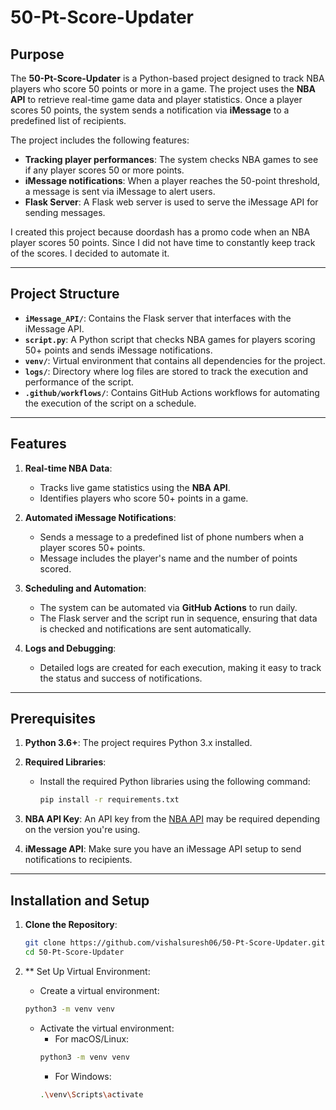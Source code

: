 # 50-Pt-Score-Updater

## Purpose

The **50-Pt-Score-Updater** is a Python-based project designed to track NBA players who score 50 points or more in a game. The project uses the **NBA API** to retrieve real-time game data and player statistics. Once a player scores 50 points, the system sends a notification via **iMessage** to a predefined list of recipients.

The project includes the following features:
- **Tracking player performances**: The system checks NBA games to see if any player scores 50 or more points.
- **iMessage notifications**: When a player reaches the 50-point threshold, a message is sent via iMessage to alert users.
- **Flask Server**: A Flask web server is used to serve the iMessage API for sending messages.

I created this project because doordash has a promo code when an NBA player scores 50 points. Since I did not have time to constantly keep track of the scores. I decided to automate it.

---

## Project Structure

- **`iMessage_API/`**: Contains the Flask server that interfaces with the iMessage API.
- **`script.py`**: A Python script that checks NBA games for players scoring 50+ points and sends iMessage notifications.
- **`venv/`**: Virtual environment that contains all dependencies for the project.
- **`logs/`**: Directory where log files are stored to track the execution and performance of the script.
- **`.github/workflows/`**: Contains GitHub Actions workflows for automating the execution of the script on a schedule.

---

## Features

1. **Real-time NBA Data**: 
   - Tracks live game statistics using the **NBA API**.
   - Identifies players who score 50+ points in a game.

2. **Automated iMessage Notifications**:
   - Sends a message to a predefined list of phone numbers when a player scores 50+ points.
   - Message includes the player's name and the number of points scored.

3. **Scheduling and Automation**:
   - The system can be automated via **GitHub Actions** to run daily.
   - The Flask server and the script run in sequence, ensuring that data is checked and notifications are sent automatically.

4. **Logs and Debugging**:
   - Detailed logs are created for each execution, making it easy to track the status and success of notifications.

---

## Prerequisites

1. **Python 3.6+**: The project requires Python 3.x installed.
2. **Required Libraries**: 
   - Install the required Python libraries using the following command:
     ```bash
     pip install -r requirements.txt
     ```

3. **NBA API Key**: An API key from the [NBA API](https://www.balldontlie.io/#get-all-games) may be required depending on the version you're using.

4. **iMessage API**: Make sure you have an iMessage API setup to send notifications to recipients.

---

## Installation and Setup

1. **Clone the Repository**:
   ```bash
   git clone https://github.com/vishalsuresh06/50-Pt-Score-Updater.git
   cd 50-Pt-Score-Updater
   ```

2. ** Set Up Virtual Environment:
   * Create a virtual environment:
   ```bash
   python3 -m venv venv
   ```
   * Activate the virtual environment:
     * For macOS/Linux:
     ```bash
     python3 -m venv venv
     ```
     * For Windows:
     ```bash
     .\venv\Scripts\activate
     ```


